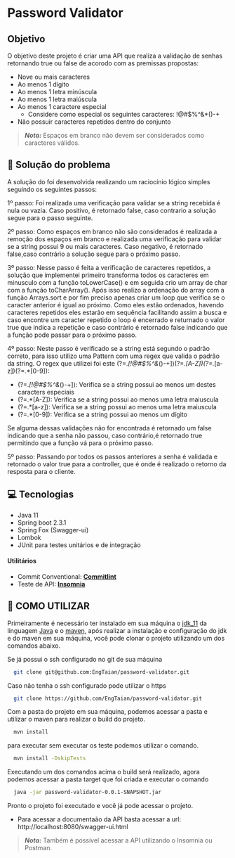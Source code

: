 # Password Validator

## Objetivo 

O objetivo deste projeto é criar uma API que realiza a validação de senhas retornando true ou false de acorodo com as premissas propostas:

- Nove ou mais caracteres
- Ao menos 1 dígito
- Ao menos 1 letra minúscula
- Ao menos 1 letra maiúscula
- Ao menos 1 caractere especial
  - Considere como especial os seguintes caracteres: !@#$%^&*()-+
- Não possuir caracteres repetidos dentro do conjunto
> **_Nota:_**  Espaços em branco não devem ser considerados como caracteres válidos.

## :rocket: Solução do problema
A solução do foi desenvolvida realizando um raciocínio lógico simples seguindo os seguintes passos:

  1º passo: Foi realizada uma verificação para validar se a string recebida é nula ou vazia. Caso positivo, é retornado false, caso contrario a solução segue para o passo seguinte.
  
  2º passo: Como espaços em branco não são considerados é realizada a remoção dos espaços em branco e realizada uma verificação para validar se a string possui 9 ou mais caracteres. Caso negativo, é retornado false,caso contrário a solução segue para o próximo passo.
  
  3º passo: Nesse passo é feita a verificação de caracteres repetidos, a solução que implementei primeiro transforma todos os caracteres em minusculo com a função toLowerCase() e em seguida crio um array de char com a função toCharArray(). Após isso realizo a ordenação do array com a função Arrays.sort e por fim preciso apenas criar um loop que verifica se o caracter anterior é igual ao próximo. Como eles estão ordenados, havendo caracteres repetidos eles estarão em sequência facilitando assim a busca e caso encontre um caracter repetido o loop é encerrado e returnado o valor true que indica a repetição e caso contrário é retornado false indicando que a função pode passar para o próximo passo.
  
  4º passo: Neste passo é verificado se a string está segundo o padrão correto, para isso utilizo uma Pattern com uma regex que valida o padrão da string. O regex que utilizei foi este (?=.*[!@#$%^&*()-+])(?=.*[A-Z])(?=.*[a-z])(?=.*[0-9]):
   
   - (?=.*[!@#$%^&*()-+]): Verifica se a string possui ao menos um destes caracters especiais
   - (?=.*[A-Z]): Verifica se a string possui ao menos uma letra maiuscula
   - (?=.*[a-z]): Verifica se a string possui ao menos uma letra maiuscula
   - (?=.*[0-9]): Verifica se a string possui ao menos um dígito

Se alguma dessas validações não for encontrada é retornado um false indicando que a senha não passou, caso contrário,é retornado true permitindo que a função vá para o próximo passo.

  5º passo: Passando por todos os passos anteriores a senha é validada e retornado o valor true para a controller, que é onde é realizado o retorno da resposta para o cliente. 

## :computer: Tecnologias

  - Java 11
  - Spring boot 2.3.1
  - Spring Fox (Swagger-ui)
  - Lombok
  - JUnit para testes unitários e de integração
  
  #### **Utilitários**

- Commit Conventional: **[Commitlint][commitlint]**
- Teste de API: **[Insomnia][insomnia]**

## **:wine_glass: COMO UTILIZAR**

Primeiramente é necessário ter instalado em sua máquina o [jdk_11] da linguagem [Java] e o [maven], após realizar a instalação e configuração do jdk e do maven em sua máquina, você pode clonar o projeto utilizando um dos comandos abaixo.

Se já possui o ssh configurado no git de sua máquina 

```sh
  git clone git@github.com:EngTaian/password-validator.git
```

Caso não tenha o ssh configurado pode utilizar o https 

```sh
  git clone https://github.com/EngTaian/password-validator.git
```

Com a pasta do projeto em sua máquina, podemos acessar a pasta e utilizar o maven para realizar o build do projeto.

```sh
  mvn install
```
para executar sem executar os teste podemos utilizar o comando.

```sh
  mvn install -DskipTests
```
Executando um dos comandos acima o build será realizado, agora podemos acessar a pasta target que foi criada e executar o comando
````sh
  java -jar password-validator-0.0.1-SNAPSHOT.jar
````
Pronto o projeto foi executado e você já pode acessar o projeto.
  
  - Para acessar a documentaão da API basta acessar a url: http://localhost:8080/swagger-ui.html 

> **_Nota:_**  Também é possível acessar a API utilizando o Insomnia ou Postman. 


<!-- Techs -->

[commitlint]: https://github.com/conventional-changelog/commitlint
[insomnia]: https://insomnia.rest/
[jdk_11]: https://www.oracle.com/java/technologies/javase-jdk11-downloads.html
[Java]: https://pt.wikipedia.org/wiki/Java_(linguagem_de_programa%C3%A7%C3%A3o)
[maven]: https://maven.apache.org/download.cgi
